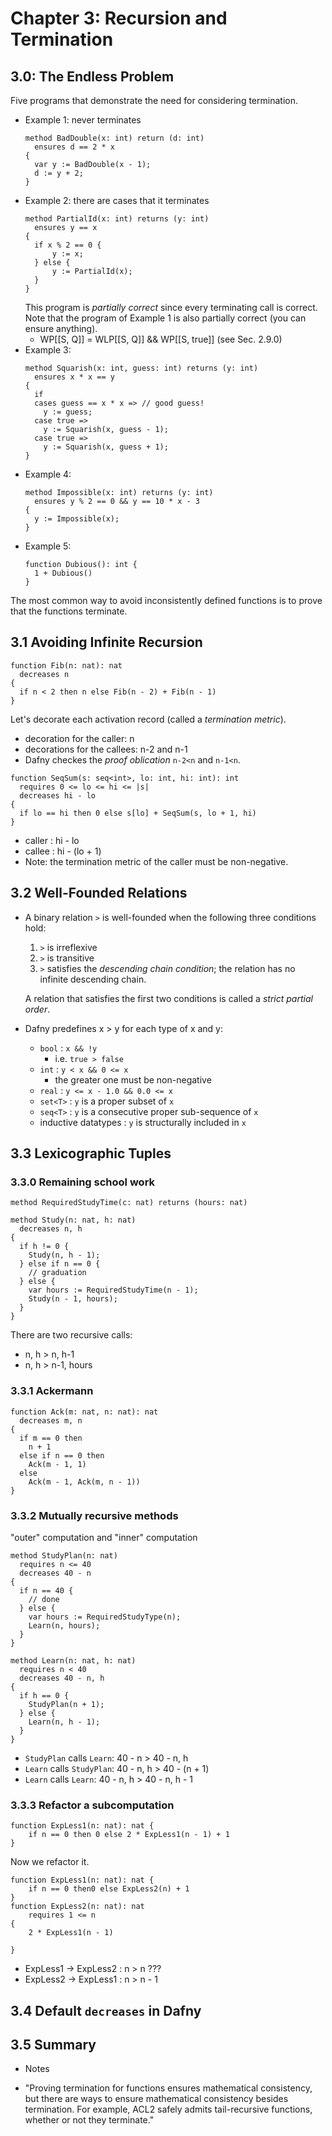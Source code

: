 # Chapter 3: Recursion and Termination

## 3.0: The Endless Problem

Five programs that demonstrate the need for considering termination.
- Example 1: never terminates
  ```
  method BadDouble(x: int) return (d: int)
    ensures d == 2 * x
  {
    var y := BadDouble(x - 1);
    d := y + 2;
  }
  ```
- Example 2: there are cases that it terminates
  ```
  method PartialId(x: int) returns (y: int)
    ensures y == x
  {
    if x % 2 == 0 {
        y := x;
    } else {
        y := PartialId(x);
    }
  }
  ```
  This program is *partially correct* since every terminating call is correct. Note that the program of Example 1 is also partially correct (you can ensure anything).
    - WP[[S, Q]] = WLP[[S, Q]] && WP[[S, true]] (see Sec. 2.9.0)
- Example 3:
  ```
  method Squarish(x: int, guess: int) returns (y: int)
    ensures x * x == y
  {
    if 
    cases guess == x * x => // good guess!
      y := guess;
    case true =>
      y := Squarish(x, guess - 1);
    case true =>
      y := Squarish(x, guess + 1);
  }
  ```
- Example 4:
  ```
  method Impossible(x: int) returns (y: int)
    ensures y % 2 == 0 && y == 10 * x - 3
  {
    y := Impossible(x);
  }
  ```
- Example 5:
  ```
  function Dubious(): int {
    1 + Dubious()
  }
  ```
The most common way to avoid inconsistently defined functions is to prove that the functions terminate.

## 3.1 Avoiding Infinite Recursion

```
function Fib(n: nat): nat 
  decreases n
{
  if n < 2 then n else Fib(n - 2) + Fib(n - 1)
}
```
Let's decorate each activation record (called a *termination metric*).
- decoration for the caller: n
- decorations for the callees: n-2 and n-1
- Dafny checkes the *proof oblication* `n-2<n` and `n-1<n`.

```
function SeqSum(s: seq<int>, lo: int, hi: int): int
  requires 0 <= lo <= hi <= |s|
  decreases hi - lo
{
  if lo == hi then 0 else s[lo] + SeqSum(s, lo + 1, hi)
}
```
- caller : hi - lo
- callee : hi - (lo + 1)
- Note: the termination metric of the caller must be non-negative.

## 3.2 Well-Founded Relations
* A binary relation `>` is well-founded when the following three conditions hold:
    1. `>` is irreflexive
    2. `>` is transitive
    3. `>` satisfies the *descending chain condition*; the relation has no infinite descending chain.

  A relation that satisfies the first two conditions is called a *strict partial order*.

* Dafny predefines x > y for each type of x and y:
    - `bool` : `x && !y`
        - i.e. `true > false`
    - `int` : `y < x && 0 <= x`
        - the greater one must be non-negative
    - `real` : `y <= x - 1.0 && 0.0 <= x`
    - `set<T>` : `y` is a proper subset of `x`
    - `seq<T>` : `y` is a consecutive proper sub-sequence of `x`
    - inductive datatypes : `y` is structurally included in `x`


## 3.3 Lexicographic Tuples

### 3.3.0 Remaining school work
```
method RequiredStudyTime(c: nat) returns (hours: nat)
```
```
method Study(n: nat, h: nat)
  decreases n, h
{
  if h != 0 {
    Study(n, h - 1);
  } else if n == 0 {
    // graduation
  } else {
    var hours := RequiredStudyTime(n - 1);
    Study(n - 1, hours);
  }
}
```
There are two recursive calls:
- n, h > n, h-1
- n, h > n-1, hours

### 3.3.1 Ackermann
```
function Ack(m: nat, n: nat): nat
  decreases m, n
{
  if m == 0 then
    n + 1
  else if n == 0 then
    Ack(m - 1, 1)
  else
    Ack(m - 1, Ack(m, n - 1))
}
```

### 3.3.2 Mutually recursive methods
"outer" computation and "inner" computation
```
method StudyPlan(n: nat)
  requires n <= 40
  decreases 40 - n
{
  if n == 40 {
    // done
  } else {
    var hours := RequiredStudyType(n);
    Learn(n, hours);
  }
}

method Learn(n: nat, h: nat)
  requires n < 40
  decreases 40 - n, h
{
  if h == 0 {
    StudyPlan(n + 1);
  } else {
    Learn(n, h - 1);
  }
}
```
- `StudyPlan` calls `Learn`: 40 - n > 40 - n, h
- `Learn` calls `StudyPlan`: 40 - n, h > 40 - (n + 1)
- `Learn` calls `Learn`: 40 - n, h > 40 - n, h - 1


### 3.3.3 Refactor a subcomputation

```
function ExpLess1(n: nat): nat {
    if n == 0 then 0 else 2 * ExpLess1(n - 1) + 1
}
```
Now we refactor it.
```
function ExpLess1(n: nat): nat {
    if n == 0 then0 else ExpLess2(n) + 1
}
function ExpLess2(n: nat): nat
    requires 1 <= n
{
    2 * ExpLess1(n - 1)

}
```
- ExpLess1 -> ExpLess2 : n > n ???
- ExpLess2 -> ExpLess1 : n > n - 1


## 3.4 Default `decreases` in Dafny

## 3.5 Summary

* Notes
- "Proving termination for functions ensures mathematical consistency, but there are ways to ensure mathematical consistency besides termination. For example, ACL2 safely admits tail-recursive functions, whether or not they terminate."
